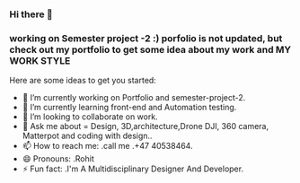 ### Hi there 👋
### working on Semester project -2 :) porfolio is not updated, but check out my portfolio to get some idea about my work and MY WORK STYLE 

<!--
**RohitAmdahl/RohitAmdahl** is a ✨ _special_ ✨ repository because its `README.md` (this file) appears on your GitHub profile.
-->

Here are some ideas to get you started:

- 🔭 I’m currently working on Portfolio and semester-project-2.
- 🌱 I’m currently learning front-end and Automation testing.
- 👯 I’m looking to collaborate on work.
- 💬 Ask me about =  Design, 3D,architecture,Drone DJI, 360 camera, Matterpot and coding with design..
- 📫 How to reach me: .call me .+47 40538464.
- 😄 Pronouns: .Rohit
- ⚡ Fun fact: .I'm A Multidisciplinary Designer And Developer.
